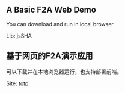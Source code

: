 ## A Basic F2A Web Demo ##
You can download and run in local browser.

Lib: jsSHA

## 基于网页的F2A演示应用 ##
可以下载并在本地浏览器运行，也支持部署前端。

Site: [totp](https://wangdecode.github.io/totp/)
